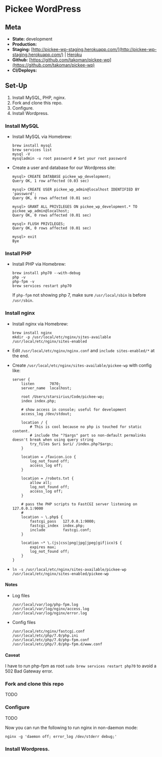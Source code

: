 # Pickee WordPress

## Meta

* __State:__ development
* __Production:__
* __Staging:__ [http://pickee-wp-staging.herokuapp.com/](http://pickee-wp-staging.herokuapp.com/) | [Heroku](https://dashboard.heroku.com/apps/pickee-wp-staging/resources)
* __Github:__ [https://github.com/takoman/pickee-wp](https://github.com/takoman/pickee-wp)
* __CI/Deploys:__

## Set-Up

1. Install MySQL, PHP, nginx.
1. Fork and clone this repo.
1. Configure.
1. Install Wordpress.

### Install MySQL

* Install MySQL via Homebrew:
  ```
  brew install mysql
  brew services list
  mysql -V
  mysqladmin -u root password # Set your root password
  ```

* Create a user and database for our Wordpress site:
  ```
  mysql> CREATE DATABASE pickee_wp_development;
  Query OK, 1 row affected (0.03 sec)

  mysql> CREATE USER pickee_wp_admin@localhost IDENTIFIED BY 'password';
  Query OK, 0 rows affected (0.01 sec)

  mysql> GRANT ALL PRIVILEGES ON pickee_wp_development.* TO pickee_wp_admin@localhost;
  Query OK, 0 rows affected (0.01 sec)

  mysql> FLUSH PRIVILEGES;
  Query OK, 0 rows affected (0.01 sec)

  mysql> exit
  Bye
  ```

### Install PHP

* Install PHP via Homebrew:
  ```
  brew install php70 --with-debug
  php -v
  php-fpm -v
  brew services restart php70
  ```

  If `php-fpm` not showing php 7, make sure `/usr/local/sbin` is before `/usr/sbin`.

### Install nginx

* Install nginx via Homebrew:
  ```
  brew install nginx
  mkdir -p /usr/local/etc/nginx/sites-available /usr/local/etc/nginx/sites-enabled
  ```

* Edit `/usr/local/etc/nginx/nginx.conf` and `include sites-enabled/*` at the end.
* Create `/usr/local/etc/nginx/sites-available/pickee-wp` with config like:
  ```
  server {
      listen       7070;
      server_name  localhost;

      root /Users/starsirius/Code/pickee-wp;
      index index.php;

      # show access in console; useful for development
      access_log /dev/stdout;

      location / {
          # This is cool because no php is touched for static content.
          # include the "?$args" part so non-default permalinks doesn't break when using query string
          try_files $uri $uri/ /index.php?$args;
      }

      location = /favicon.ico {
          log_not_found off;
          access_log off;
      }

      location = /robots.txt {
          allow all;
          log_not_found off;
          access_log off;
      }

      # pass the PHP scripts to FastCGI server listening on 127.0.0.1:9000
      #
      location ~ \.php$ {
          fastcgi_pass   127.0.0.1:9000;
          fastcgi_index  index.php;
          include        fastcgi.conf;
      }

      location ~* \.(js|css|png|jpg|jpeg|gif|ico)$ {
          expires max;
          log_not_found off;
      }
  }
  ```
* `ln -s /usr/local/etc/nginx/sites-available/pickee-wp /usr/local/etc/nginx/sites-enabled/pickee-wp`

#### Notes

* Log files
  ```
  /usr/local/var/log/php-fpm.log
  /usr/local/var/log/nginx/access.log
  /usr/local/var/log/nginx/error.log
  ```

* Config files
  ```
  /usr/local/etc/nginx/fastcgi.conf
  /usr/local/etc/php/7.0/php.ini
  /usr/local/etc/php/7.0/php-fpm.conf
  /usr/local/etc/php/7.0/php-fpm.d/www.conf
  ```

#### Caveat
I have to run php-fpm as root `sudo brew services restart php70` to avoid a 502 Bad Gateway error.

### Fork and clone this repo
TODO

### Configure
TODO

Now you can run the following to run nginx in non-daemon mode:
```
nginx -g 'daemon off; error_log /dev/stderr debug;'
```

### Install Wordpress.
